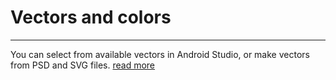 # Vectors and colors
---------------------

You can select from available vectors in Android Studio, or make vectors from PSD and SVG files.
[read more](https://www.androidhive.info/2017/02/android-working-svg-vector-drawables/)